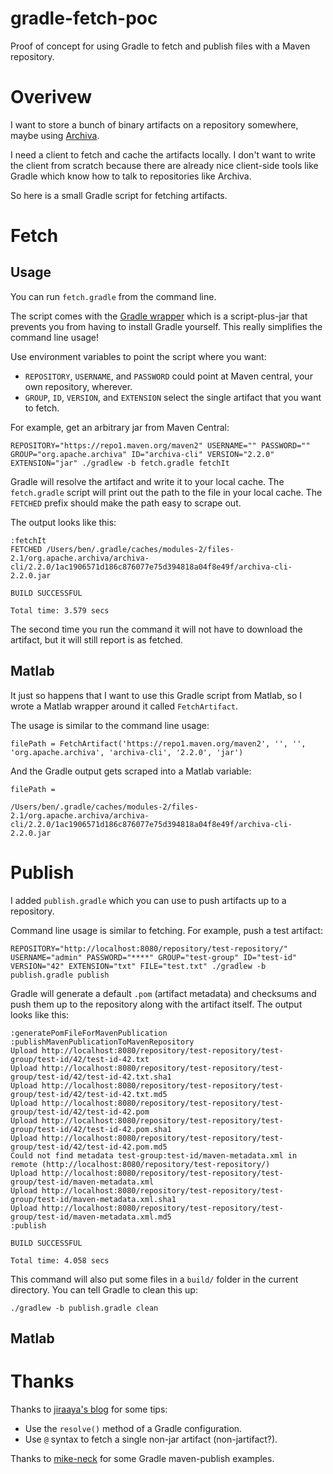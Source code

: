 # gradle-fetch-poc
Proof of concept for using Gradle to fetch and publish files with a Maven repository.

# Overivew
I want to store a bunch of binary artifacts on a repository somewhere, maybe using [Archiva](https://archiva.apache.org/docs/1.3.6/quick-start.html).

I need a client to fetch and cache the artifacts locally.  I don't want to write the client from scratch because there are already nice client-side tools like Gradle which know how to talk to repositories like Archiva.

So here is a small Gradle script for fetching artifacts.

# Fetch

## Usage
You can run `fetch.gradle` from the command line.

The script comes with the [Gradle wrapper](https://docs.gradle.org/current/userguide/gradle_wrapper.html) which is a script-plus-jar that prevents you from having to install Gradle yourself.  This really simplifies the command line usage!

Use environment variables to point the script where you want:
  * `REPOSITORY`, `USERNAME`, and `PASSWORD` could point at Maven central, your own repository, wherever.
  * `GROUP`, `ID`, `VERSION`, and `EXTENSION` select the single artifact that you want to fetch.

For example, get an arbitrary jar from Maven Central:
```
REPOSITORY="https://repo1.maven.org/maven2" USERNAME="" PASSWORD="" GROUP="org.apache.archiva" ID="archiva-cli" VERSION="2.2.0" EXTENSION="jar" ./gradlew -b fetch.gradle fetchIt
```

Gradle will resolve the artifact and write it to your local cache.  The `fetch.gradle` script will print out the path to the file in your local cache.  The `FETCHED` prefix should make the path easy to scrape out.

The output looks like this:
```
:fetchIt
FETCHED /Users/ben/.gradle/caches/modules-2/files-2.1/org.apache.archiva/archiva-cli/2.2.0/1ac1906571d186c876077e75d394818a04f8e49f/archiva-cli-2.2.0.jar

BUILD SUCCESSFUL

Total time: 3.579 secs
```

The second time you run the command it will not have to download the artifact, but it will still report is as fetched.

## Matlab
It just so happens that I want to use this Gradle script from Matlab, so I wrote a Matlab wrapper around it called `FetchArtifact`.

The usage is similar to the command line usage:
```
filePath = FetchArtifact('https://repo1.maven.org/maven2', '', '', 'org.apache.archiva', 'archiva-cli', '2.2.0', 'jar')
```

And the Gradle output gets scraped into a Matlab variable:
```
filePath =

/Users/ben/.gradle/caches/modules-2/files-2.1/org.apache.archiva/archiva-cli/2.2.0/1ac1906571d186c876077e75d394818a04f8e49f/archiva-cli-2.2.0.jar
```

# Publish
I added `publish.gradle` which you can use to push artifacts up to a repository.

Command line usage is similar to fetching.  For example, push a test artifact:
```
REPOSITORY="http://localhost:8080/repository/test-repository/" USERNAME="admin" PASSWORD="****" GROUP="test-group" ID="test-id" VERSION="42" EXTENSION="txt" FILE="test.txt" ./gradlew -b publish.gradle publish
```

Gradle will generate a default `.pom` (artifact metadata) and checksums and push them up to the repository along with the artifact itself.  The output looks like this:
```
:generatePomFileForMavenPublication
:publishMavenPublicationToMavenRepository
Upload http://localhost:8080/repository/test-repository/test-group/test-id/42/test-id-42.txt
Upload http://localhost:8080/repository/test-repository/test-group/test-id/42/test-id-42.txt.sha1
Upload http://localhost:8080/repository/test-repository/test-group/test-id/42/test-id-42.txt.md5
Upload http://localhost:8080/repository/test-repository/test-group/test-id/42/test-id-42.pom
Upload http://localhost:8080/repository/test-repository/test-group/test-id/42/test-id-42.pom.sha1
Upload http://localhost:8080/repository/test-repository/test-group/test-id/42/test-id-42.pom.md5
Could not find metadata test-group:test-id/maven-metadata.xml in remote (http://localhost:8080/repository/test-repository/)
Upload http://localhost:8080/repository/test-repository/test-group/test-id/maven-metadata.xml
Upload http://localhost:8080/repository/test-repository/test-group/test-id/maven-metadata.xml.sha1
Upload http://localhost:8080/repository/test-repository/test-group/test-id/maven-metadata.xml.md5
:publish

BUILD SUCCESSFUL

Total time: 4.058 secs
```

This command will also put some files in a `build/` folder in the current directory.  You can tell Gradle to clean this up:
```
./gradlew -b publish.gradle clean
```

## Matlab

# Thanks
Thanks to [jiraaya's blog](https://jiraaya.wordpress.com/2014/06/05/download-non-jar-dependency-in-gradle/) for some tips:
  * Use the `resolve()` method of a Gradle configuration.
  * Use `@` syntax to fetch a single non-jar artifact (non-jartifact?).

Thanks to [mike-neck](http://mike-neck.github.io/blog/2013/06/21/how-to-publish-artifacts-with-gradle-maven-publish-plugin-version-1-dot-6/) for some Gradle maven-publish examples.
